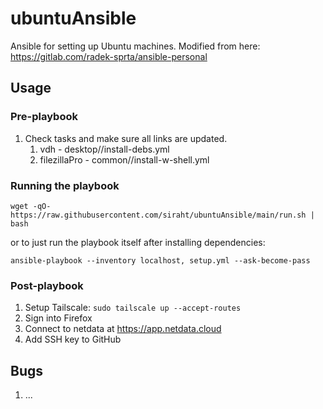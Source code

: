 # ubuntuAnsible
Ansible for setting up Ubuntu machines. Modified from here: https://gitlab.com/radek-sprta/ansible-personal

## Usage

### Pre-playbook
1. Check tasks and make sure all links are updated.
    1. vdh - desktop//install-debs.yml
    2. filezillaPro - common//install-w-shell.yml

### Running the playbook
`wget -qO- https://raw.githubusercontent.com/siraht/ubuntuAnsible/main/run.sh | bash`

or to just run the playbook itself after installing dependencies:

`ansible-playbook --inventory localhost, setup.yml --ask-become-pass`

### Post-playbook
1. Setup Tailscale: `sudo tailscale up --accept-routes`
2. Sign into Firefox
3. Connect to netdata at https://app.netdata.cloud
4. Add SSH key to GitHub

## Bugs
1. ...